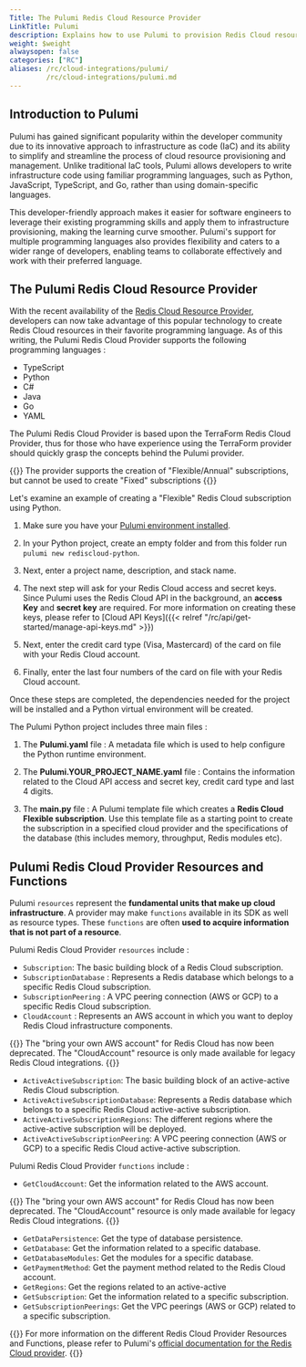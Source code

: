 ```yaml
---
Title: The Pulumi Redis Cloud Resource Provider
LinkTitle: Pulumi
description: Explains how to use Pulumi to provision Redis Cloud resources
weight: $weight
alwaysopen: false
categories: ["RC"]
aliases: /rc/cloud-integrations/pulumi/
         /rc/cloud-integrations/pulumi.md
---
```


## Introduction to Pulumi

Pulumi has gained significant popularity within the developer community due to its innovative approach to infrastructure as code (IaC) and its ability to simplify and streamline the process of cloud resource provisioning and management. Unlike traditional IaC tools, Pulumi allows developers to write infrastructure code using familiar programming languages, such as Python, JavaScript, TypeScript, and Go, rather than using domain-specific languages.

This developer-friendly approach makes it easier for software engineers to leverage their existing programming skills and apply them to infrastructure provisioning, making the learning curve smoother. Pulumi's support for multiple programming languages also provides flexibility and caters to a wider range of developers, enabling teams to collaborate effectively and work with their preferred language.

## The Pulumi Redis Cloud Resource Provider

With the recent availability of the [Redis Cloud Resource Provider](https://www.pulumi.com/registry/packages/rediscloud/), developers can now take advantage of this popular technology to create Redis Cloud resources in their favorite programming language. As of this writing, the Pulumi Redis Cloud Provider supports the following programming languages :

* TypeScript
* Python
* C#
* Java
* Go
* YAML

The Pulumi Redis Cloud Provider is based upon the TerraForm Redis Cloud Provider, thus for those who have experience using the TerraForm provider should quickly grasp the concepts behind the Pulumi provider.

{{<note>}}
The provider supports the creation of "Flexible/Annual" subscriptions, but cannot be used to create "Fixed" subscriptions
{{</note>}}

Let's examine an example of creating a "Flexible" Redis Cloud subscription using Python.

1.  Make sure you have your [Pulumi environment installed](https://www.pulumi.com/docs/install/).

1.  In your Python project, create an empty folder and from this folder run `pulumi new rediscloud-python`.

1.  Next, enter a project name, description, and stack name.

1.  The next step will ask for your Redis Cloud access and secret keys. Since Pulumi uses the Redis Cloud API in the background, an **access Key** and **secret key** are required. For more information on creating these keys, please refer to [Cloud API Keys]({{< relref "/rc/api/get-started/manage-api-keys.md" >}})

1.  Next, enter the credit card type (Visa, Mastercard) of the card on file with your Redis Cloud account.

1.  Finally, enter the last four numbers of the card on file with your Redis Cloud account.

Once these steps are completed, the dependencies needed for the project will be installed and a Python virtual environment will be created.

The Pulumi Python project includes three main files :

1.  The **Pulumi.yaml** file : A metadata file which is used to help configure the Python runtime environment.

1.  The **Pulumi.YOUR_PROJECT_NAME.yaml** file : Contains the information related to the Cloud API access and secret key, credit card type and last 4 digits.

1.  The **__main__.py** file : A Pulumi template file which creates a **Redis Cloud Flexible subscription**. Use this template file as a starting point to create the subscription in a specified cloud provider and the specifications of the database (this includes memory, throughput, Redis modules etc).

## Pulumi Redis Cloud Provider Resources and Functions

Pulumi `resources` represent the **fundamental units that make up cloud infrastructure**. A provider may make `functions` available in its SDK as well as resource types. These `functions` are often **used to acquire information that is not part of a resource**. 

Pulumi Redis Cloud Provider `resources` include :

* `Subscription`: The basic building block of a Redis Cloud subscription.
* `SubscriptionDatabase` : Represents a Redis database which belongs to a specific Redis Cloud subscription.
* `SubscriptionPeering` : A VPC peering connection (AWS or GCP) to a specific Redis Cloud subscription.
* `CloudAccount` : Represents an AWS account in which you want to deploy Redis Cloud infrastructure components.

{{<note>}}
The "bring your own AWS account" for Redis Cloud has now been deprecated. The "CloudAccount" resource is only made available for legacy Redis Cloud integrations.
{{</note>}}

* `ActiveActiveSubscription`: The basic building block of an active-active Redis Cloud subscription.
* `ActiveActiveSubscriptionDatabase`: Represents a Redis database which belongs to a specific Redis Cloud active-active subscription.
* `ActiveActiveSubscriptionRegions`: The different regions where the active-active subscription will be deployed.
* `ActiveActiveSubscriptionPeering`: A VPC peering connection (AWS or GCP) to a specific Redis Cloud active-active subscription.

Pulumi Redis Cloud Provider `functions` include :

* `GetCloudAccount`: Get the information related to the AWS account.

{{<note>}}
The "bring your own AWS account" for Redis Cloud has now been deprecated. The "CloudAccount" resource is only made available for legacy Redis Cloud integrations.
{{</note>}}

* `GetDataPersistence`: Get the type of database persistence.
* `GetDatabase`: Get the information related to a specific database.
* `GetDatabaseModules`: Get the modules for a specific database.
* `GetPaymentMethod`: Get the payment method related to the Redis Cloud account.
* `GetRegions`: Get the regions related to an active-active 
* `GetSubscription`: Get the information related to a specific subscription.
* `GetSubscriptionPeerings`: Get the VPC peerings (AWS or GCP) related to a specific subscription.

{{<note>}}
For more information on the different Redis Cloud Provider Resources and Functions, please refer to Pulumi's [official documentation for the Redis Cloud provider](https://www.pulumi.com/registry/packages/rediscloud/api-docs/).
{{</note>}}